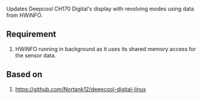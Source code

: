 Updates Deepcool CH170 Digital's display with revolving modes using data from HWiNFO.

## Requirement
1. HWiNFO running in background as it uses its shared memory access for the sensor data.

## Based on
1. https://github.com/Nortank12/deepcool-digital-linux
